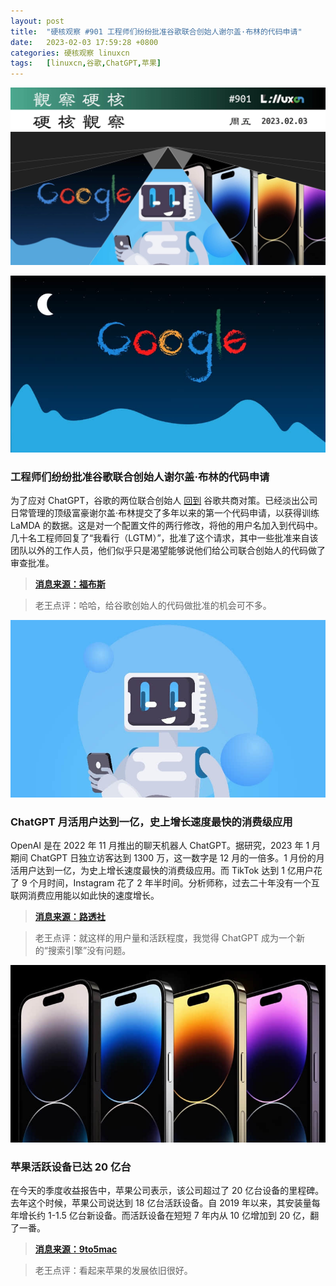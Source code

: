 ```yaml
---
layout: post
title:	"硬核观察 #901 工程师们纷纷批准谷歌联合创始人谢尔盖·布林的代码申请"
date:	2023-02-03 17:59:28 +0800 
categories:	硬核观察 linuxcn 
tags:	[linuxcn,谷歌,ChatGPT,苹果]
---
```



![](/Asserts/Images/album/202302/03/175832r8oo36gggw9ghnnw.jpg)


![](/Asserts/Images/album/202302/03/175841qujrrhg3ghzhqorx.jpg)


### 工程师们纷纷批准谷歌联合创始人谢尔盖·布林的代码申请


为了应对 ChatGPT，谷歌的两位联合创始人 [回到](/article-15465-1.html) 谷歌共商对策。已经淡出公司日常管理的顶级富豪谢尔盖·布林提交了多年以来的第一个代码申请，以获得训练 LaMDA 的数据。这是对一个配置文件的两行修改，将他的用户名加入到代码中。几十名工程师回复了“我看行（LGTM）”，批准了这个请求，其中一些批准来自该团队以外的工作人员，他们似乎只是渴望能够说他们给公司联合创始人的代码做了审查批准。



> 
> **[消息来源：福布斯](https://www.forbes.com/sites/richardnieva/2023/01/31/sergey-brin-code-request-lamda/?sh=719e5fdb7ce6)**
> 
> 
> 



> 
> 老王点评：哈哈，给谷歌创始人的代码做批准的机会可不多。
> 
> 
> 


![](/Asserts/Images/album/202302/03/175852lcylofo9xxfy69l3.jpg)


### ChatGPT 月活用户达到一亿，史上增长速度最快的消费级应用


OpenAI 是在 2022 年 11 月推出的聊天机器人 ChatGPT。据研究，2023 年 1 月期间 ChatGPT 日独立访客达到 1300 万，这一数字是 12 月的一倍多。1 月份的月活用户达到一亿，为史上增长速度最快的消费级应用。而 TikTok 达到 1 亿用户花了 9 个月时间，Instagram 花了 2 年半时间。分析师称，过去二十年没有一个互联网消费应用能以如此快的速度增长。



> 
> **[消息来源：路透社](https://www.reuters.com/technology/chatgpt-sets-record-fastest-growing-user-base-analyst-note-2023-02-01/)**
> 
> 
> 



> 
> 老王点评：就这样的用户量和活跃程度，我觉得 ChatGPT 成为一个新的“搜索引擎”没有问题。
> 
> 
> 


![](/Asserts/Images/album/202302/03/175906iyoyj4ccwj9n3fwf.jpg)


### 苹果活跃设备已达 20 亿台


在今天的季度收益报告中，苹果公司表示，该公司超过了 20 亿台设备的里程碑。去年这个时候，苹果公司说达到 18 亿台活跃设备。自 2019 年以来，其安装量每年增长约 1-1.5 亿台新设备。而活跃设备在短短 7 年内从 10 亿增加到 20 亿，翻了一番。



> 
> **[消息来源：9to5mac](https://9to5mac.com/2023/02/02/apple-hits-2-billion-active-devices/)**
> 
> 
> 



> 
> 老王点评：看起来苹果的发展依旧很好。
> 
> 
>
